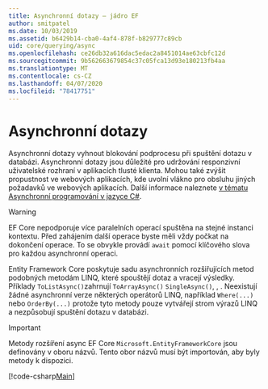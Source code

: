 ```yaml
---
title: Asynchronní dotazy – jádro EF
author: smitpatel
ms.date: 10/03/2019
ms.assetid: b6429b14-cba0-4af4-878f-b829777c89cb
uid: core/querying/async
ms.openlocfilehash: ce26db32a616dac5edac2a8451014ae63cbfc12d
ms.sourcegitcommit: 9b562663679854c37c05fca13d93e180213fb4aa
ms.translationtype: MT
ms.contentlocale: cs-CZ
ms.lasthandoff: 04/07/2020
ms.locfileid: "78417751"
---
```

# <a name="asynchronous-queries"></a>Asynchronní dotazy

Asynchronní dotazy vyhnout blokování podprocesu při spuštění dotazu v databázi. Asynchronní dotazy jsou důležité pro udržování responzivní uživatelské rozhraní v aplikacích tlusté klienta. Mohou také zvýšit propustnost ve webových aplikacích, kde uvolní vlákno pro obsluhu jiných požadavků ve webových aplikacích. Další informace naleznete [v tématu Asynchronní programování v jazyce C#](/dotnet/csharp/async).

> [!WARNING]  
> EF Core nepodporuje více paralelních operací spuštěna na stejné instanci kontextu. Před zahájením další operace byste měli vždy počkat na dokončení operace. To se obvykle provádí `await` pomocí klíčového slova pro každou asynchronní operaci.

Entity Framework Core poskytuje sadu asynchronních rozšiřujících metod podobných metodám LINQ, které spouštějí dotaz a vracejí výsledky. Příklady `ToListAsync()`zahrnují `ToArrayAsync()` `SingleAsync()`, , . Neexistují žádné asynchronní verze některých operátorů LINQ, například `Where(...)` nebo `OrderBy(...)` protože tyto metody pouze vytvářejí strom výrazů LINQ a nezpůsobují spuštění dotazu v databázi.

> [!IMPORTANT]  
> Metody rozšíření async EF Core `Microsoft.EntityFrameworkCore` jsou definovány v oboru názvů. Tento obor názvů musí být importován, aby byly metody k dispozici.

[!code-csharp[Main](../../../samples/core/Querying/Async/Sample.cs#ToListAsync)]
